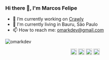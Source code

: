 ### Hi there :metal:, I'm Marcos Felipe

- 🔭 I’m currently working on [Crawly](https://github.com/crawly)
- :city_sunrise: I'm currently living in Bauru, São Paulo
- 📫 How to reach me: omarkdev@gmail.com

<img src="https://github-readme-stats.vercel.app/api?username=omarkdev&show_icons=true" alt="omarkdev"/> 

<p align="center">
<a href="https://codepen.io/omarkdev" target="blank"><img align="center" src="https://cdn.jsdelivr.net/npm/simple-icons@3.0.1/icons/codepen.svg" alt="omarkdev" height="20" width="20" /></a>
<a href="https://twitter.com/omarkdev" target="blank"><img align="center" src="https://cdn.jsdelivr.net/npm/simple-icons@3.0.1/icons/twitter.svg" alt="omarkdev" height="20" width="20" /></a>
<a href="https://linkedin.com/in/omarkdev" target="blank"><img align="center" src="https://cdn.jsdelivr.net/npm/simple-icons@3.0.1/icons/linkedin.svg" alt="omarkdev" height="20" width="20" /></a>
<a href="https://instagram.com/omarkdev" target="blank"><img align="center" src="https://cdn.jsdelivr.net/npm/simple-icons@3.0.1/icons/instagram.svg" alt="omarkdev" height="20" width="20" /></a>
</p>
